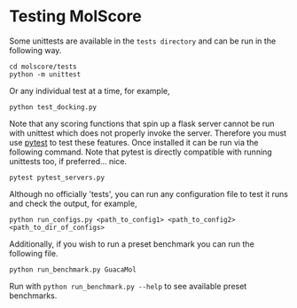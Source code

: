 # Testing MolScore
Some unittests are available in the `tests directory` and can be run in the following way.

    cd molscore/tests
    python -m unittest

Or any individual test at a time, for example,

    python test_docking.py

Note that any scoring functions that spin up a flask server cannot be run with unittest which does not properly invoke the server. Therefore you must use [pytest](https://docs.pytest.org/en/8.0.x/) to test these features. Once installed it can be run via the following command. Note that pytest is directly compatible with running unittests too, if preferred... nice.

    pytest pytest_servers.py

Although no officially 'tests', you can run any configuration file to test it runs and check the output, for example,

    python run_configs.py <path_to_config1> <path_to_config2> <path_to_dir_of_configs>

Additionally, if you wish to run a preset benchmark you can run the following file.

    python run_benchmark.py GuacaMol

Run with `python run_benchmark.py --help` to see available preset benchmarks.